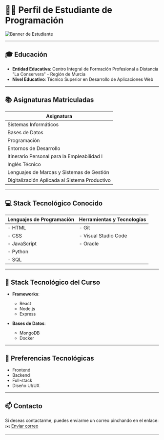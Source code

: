 # 👨‍💻 Perfil de Estudiante de Programación

![Banner de Estudiante](https://raw.githubusercontent.com/Garco93/banner/main/salvabanner.png)

---

## 🎓 **Educación**
- **Entidad Educativa**: Centro Integral de Formación Profesional a Distancia "La Conservera" - Región de Murcia
- **Nivel Educativo**: Técnico Superior en Desarrollo de Aplicaciones Web

---

## 📚 **Asignaturas Matriculadas**
| Asignatura                                                 |
|-----------------------------------------------------------|
| Sistemas Informáticos                                      |
| Bases de Datos                                            |
| Programación                                              |
| Entornos de Desarrollo                                     |
| Itinerario Personal para la Empleabilidad I              |
| Inglés Técnico                                            |
| Lenguajes de Marcas y Sistemas de Gestión                 |
| Digitalización Aplicada al Sistema Productivo              |

---

## 💻 **Stack Tecnológico Conocido**
| Lenguajes de Programación                                  | Herramientas y Tecnologías  |
|-----------------------------------------------------------|------------------------------|
| - HTML                                                    | - Git                        |
| - CSS                                                     | - Visual Studio Code         |
| - JavaScript                                              | - Oracle                     |
| - Python                                                  |                              |
| - SQL                                                    |                              |

---

## 🔧 **Stack Tecnológico del Curso**
- **Frameworks**:
  - React
  - Node.js
  - Express

- **Bases de Datos**:
  - MongoDB
  - Docker

---

## 🌟 **Preferencias Tecnológicas**
- Frontend
- Backend
- Full-stack
- Diseño UI/UX

---

## 📫 **Contacto**
Si deseas contactarme, puedes enviarme un correo pinchando en el enlace:  
✉️ [Enviar correo](mailto:1383203@alu.murciaeduca.es)

---



